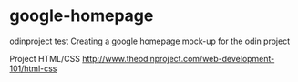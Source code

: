# google-homepage
odinproject test
Creating a google homepage mock-up for the odin project

Project HTML/CSS
http://www.theodinproject.com/web-development-101/html-css
